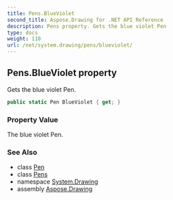 ```yaml
---
title: Pens.BlueViolet
second_title: Aspose.Drawing for .NET API Reference
description: Pens property. Gets the blue violet Pen
type: docs
weight: 110
url: /net/system.drawing/pens/blueviolet/
---
```

## Pens.BlueViolet property

Gets the blue violet Pen.

```csharp
public static Pen BlueViolet { get; }
```

### Property Value

The blue violet Pen.

### See Also

* class [Pen](../../pen/)
* class [Pens](../)
* namespace [System.Drawing](../../pens/)
* assembly [Aspose.Drawing](../../../)


